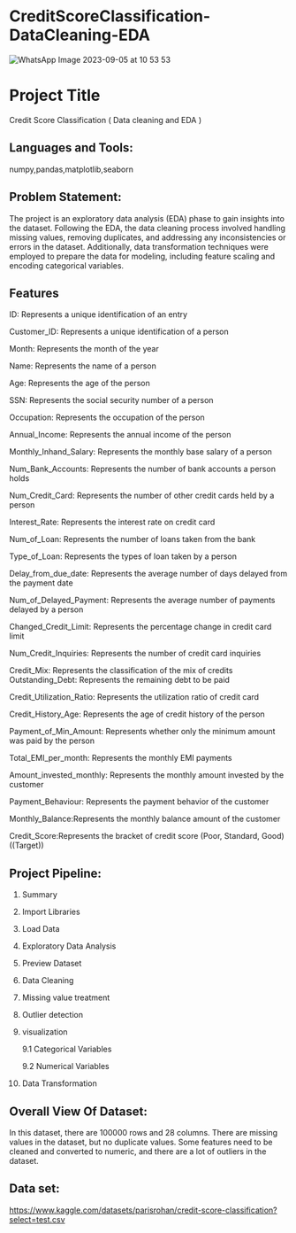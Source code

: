 # CreditScoreClassification-DataCleaning-EDA

![WhatsApp Image 2023-09-05 at 10 53 53](https://github.com/Ganesh-xvi/CreditScoreClassification-DataCleaning-EDA/assets/134574667/012e12d5-1b7d-4e98-8b27-210e3714b4c5)

# Project Title

Credit Score Classification ( Data cleaning and EDA )

## Languages and Tools:
 numpy,pandas,matplotlib,seaborn

## Problem Statement:
The project is an exploratory data analysis (EDA) phase to gain insights into the dataset. Following the EDA, the data cleaning process involved handling missing values, removing duplicates, and addressing any inconsistencies or errors in the dataset. Additionally, data transformation techniques were employed to prepare the data for modeling, including feature scaling and encoding categorical variables.

## Features

ID: Represents a unique identification of an entry

Customer_ID: Represents a unique identification of a person

Month: Represents the month of the year

Name: Represents the name of a person

Age: Represents the age of the person

SSN: Represents the social security number of a person

Occupation: Represents the occupation of the person

Annual_Income: Represents the annual income of the person

Monthly_Inhand_Salary: Represents the monthly base salary of a person

Num_Bank_Accounts: Represents the number of bank accounts a person holds

Num_Credit_Card: Represents the number of other credit cards held by a person

Interest_Rate: Represents the interest rate on credit card

Num_of_Loan: Represents the number of loans taken from the bank

Type_of_Loan: Represents the types of loan taken by a person

Delay_from_due_date: Represents the average number of days delayed from the payment date

Num_of_Delayed_Payment: Represents the average number of payments delayed by a person

Changed_Credit_Limit: Represents the percentage change in credit card limit

Num_Credit_Inquiries: Represents the number of credit card inquiries

Credit_Mix: Represents the classification of the mix of credits
Outstanding_Debt: Represents the remaining debt to be paid

Credit_Utilization_Ratio: Represents the utilization ratio of credit card

Credit_History_Age: Represents the age of credit history of the person

Payment_of_Min_Amount: Represents whether only the minimum amount was paid by the person

Total_EMI_per_month: Represents the monthly EMI payments

Amount_invested_monthly: Represents the monthly amount invested by the customer

Payment_Behaviour: Represents the payment behavior of the customer

Monthly_Balance:Represents the monthly balance amount of the customer

Credit_Score:Represents the bracket of credit score (Poor, Standard, Good) ((Target))
## Project Pipeline:
1. Summary
2. Import Libraries
3. Load Data
4. Exploratory Data Analysis
5. Preview Dataset
6. Data Cleaning
7. Missing value treatment
8. Outlier detection
9. visualization

   9.1 Categorical Variables
   
   9.2 Numerical Variables  
10. Data Transformation
## Overall View Of Dataset:
In this dataset, there are 100000 rows and 28 columns. There are missing values in the dataset, but no duplicate values. Some features need to be cleaned and converted to numeric, and there are a lot of outliers in the dataset.
## Data set:
https://www.kaggle.com/datasets/parisrohan/credit-score-classification?select=test.csv
